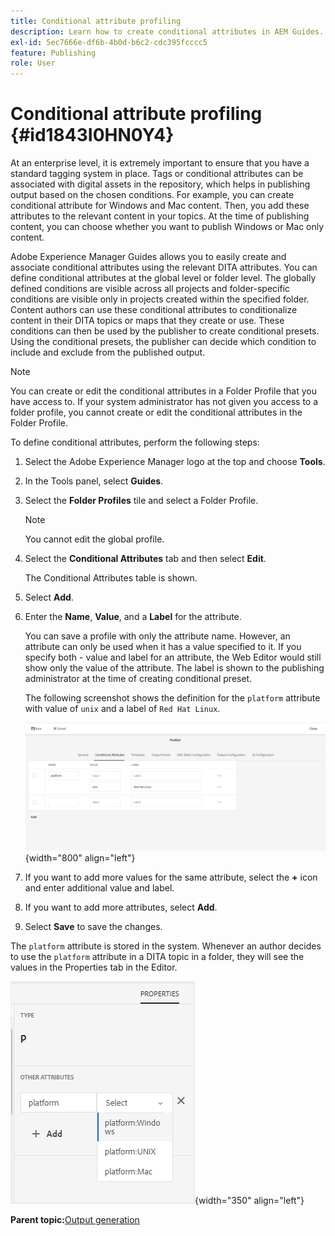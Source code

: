 ```yaml
---
title: Conditional attribute profiling
description: Learn how to create conditional attributes in AEM Guides. Use conditional attributes in the folder and global profiles to conditionalize your content.
exl-id: 5ec7666e-df6b-4b0d-b6c2-cdc395fcccc5
feature: Publishing
role: User
---
```

# Conditional attribute profiling {#id1843I0HN0Y4}

At an enterprise level, it is extremely important to ensure that you have a standard tagging system in place. Tags or conditional attributes can be associated with digital assets in the repository, which helps in publishing output based on the chosen conditions. For example, you can create conditional attribute for Windows and Mac content. Then, you add these attributes to the relevant content in your topics. At the time of publishing content, you can choose whether you want to publish Windows or Mac only content.

Adobe Experience Manager Guides allows you to easily create and associate conditional attributes using the relevant DITA attributes. You can define conditional attributes at the global level or folder level. The globally defined conditions are visible across all projects and folder-specific conditions are visible only in projects created within the specified folder. Content authors can use these conditional attributes to conditionalize content in their DITA topics or maps that they create or use. These conditions can then be used by the publisher to create conditional presets. Using the conditional presets, the publisher can decide which condition to include and exclude from the published output.

>[!NOTE]
>
> You can create or edit the conditional attributes in a Folder Profile that you have access to. If your system administrator has not given you access to a folder profile, you cannot create or edit the conditional attributes in the Folder Profile.

To define conditional attributes, perform the following steps:

1.  Select the Adobe Experience Manager logo at the top and choose **Tools**.

1.  In the Tools panel, select **Guides**.

1.  Select the **Folder Profiles** tile and select a Folder Profile.

    >[!NOTE]
    >
    > You cannot edit the global profile.

1.  Select the **Conditional Attributes** tab and then select **Edit**.

    The Conditional Attributes table is shown.

1.  Select **Add**.

1.  Enter the **Name**, **Value**, and a **Label** for the attribute.

    You can save a profile with only the attribute name. However, an attribute can only be used when it has a value specified to it. If you specify both - value and label for an attribute, the Web Editor would still show only the value of the attribute. The label is shown to the publishing administrator at the time of creating conditional preset.

    The following screenshot shows the definition for the `platform` attribute with value of `unix` and a label of `Red Hat Linux`.

    ![](images/add-profile-new.png){width="800" align="left"}

1.  If you want to add more values for the same attribute, select the **+** icon and enter additional value and label.

1.  If you want to add more attributes, select **Add**.

1.  Select **Save** to save the changes.


The `platform` attribute is stored in the system. Whenever an author decides to use the `platform` attribute in a DITA topic in a folder, they will see the values in the Properties tab in the Editor.

![](images/properties-tab.png){width="350" align="left"}

**Parent topic:**[Output generation](generate-output.md)
